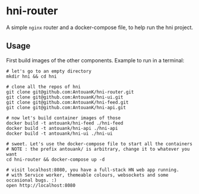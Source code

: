 # hni-router

A simple `nginx` router and a docker-compose file, to help run the hni project.

## Usage
First build images of the other components.
Example to run in  a terminal:
```shell
# let's go to an empty directory
mkdir hni && cd hni

# clone all the repos of hni
git clone git@github.com:AntouanK/hni-router.git
git clone git@github.com:AntouanK/hni-ui.git
git clone git@github.com:AntouanK/hni-feed.git
git clone git@github.com:AntouanK/hni-api.git

# now let's build container images of those
docker build -t antouank/hni-feed ./hni-feed
docker build -t antouank/hni-api ./hni-api
docker build -t antouank/hni-ui ./hni-ui

# sweet. Let's use the docker-compose file to start all the containers
# NOTE : the prefix antouank/ is arbitrary, change it to whatever you want
cd hni-router && docker-compose up -d

# visit localhost:8080, you have a full-stack HN web app running.
# with Service worker, themeable colours, websockets and some occasional bugs. :)
open http://localhost:8080
```